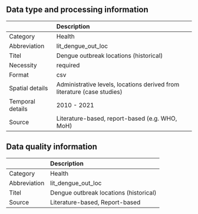 ## Data type and processing information 

|                  | Description                                                             |
|:-----------------|:------------------------------------------------------------------------|
| Category         | Health                                                                  |
| Abbreviation     | lit_dengue_out_loc                                                      |
| Titel            | Dengue outbreak locations (historical)                                  |
| Necessity        | required                                                                |
| Format           | csv                                                                     |
| Spatial details  | Administrative levels, locations derived from literature (case studies) |
| Temporal details | 2010 - 2021                                                             |
| Source           | Literature-based, report-based (e.g. WHO, MoH)                          |

## Data quality information 

|              | Description                            |
|:-------------|:---------------------------------------|
| Category     | Health                                 |
| Abbreviation | lit_dengue_out_loc                     |
| Titel        | Dengue outbreak locations (historical) |
| Source       | Literature-based, Report-based         |